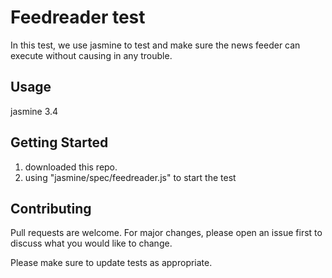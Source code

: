 # Feedreader test 
In this test, we use jasmine to test and make sure the news feeder can execute without causing in any trouble.

## Usage
jasmine 3.4

## Getting Started
1. downloaded this repo.
2. using "jasmine/spec/feedreader.js" to start the test

## Contributing
Pull requests are welcome. For major changes, please open an issue first to discuss what you would like to change.

Please make sure to update tests as appropriate.
